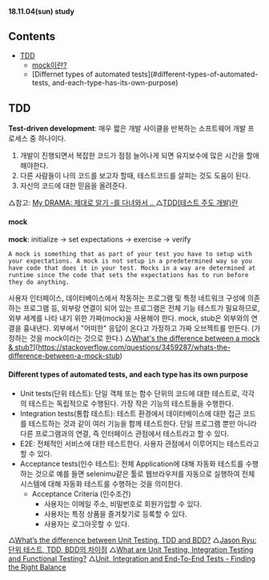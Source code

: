 #### 18.11.04(sun) study

## Contents

* [TDD](#tdd)
  * [mock이란?](#mock)
  * [Differnet types of automated tests](#different-types-of-automated-tests, and-each-type-has-its-own-purpose)



## TDD

**Test-driven development**: 매우 짧은 개발 사이클을 반복하는 소프트웨어 개발 프로세스 중 하나이다.

1.  개발이 진행되면서 복잡한 코드가 점점 늘어나게 되면 유지보수에 많은 시간을 할애해야한다.
2. 다른 사람들이 나의 코드를 보고자 할때, 테스트코드를 살피는 것도 도움이 된다. 
3. 자신의 코드에 대한 믿음을 올려준다. 

△참고: [My DRAMA: 제대로 알기 -를 다녀와서 .. ](https://m.blog.naver.com/silver889/221381464845)
△[TDD(테스트 주도 개발)란](https://gmlwjd9405.github.io/2018/06/03/agile-tdd.html)





#### mock

**mock**: initialize  -> set expectations -> exercise  -> verify

```
A mock is something that as part of your test you have to setup with your expectations. A mock is not setup in a predetermined way so you have code that does it in your test. Mocks in a way are determined at runtime since the code that sets the expectations has to run before they do anything.
```

사용자 인터페이스, 데이터베이스에서 작동하는 프로그램 및 특정 네트워크 구성에 의존하는 프로그램 등, 외부랑 연결이 되어 있는 프로그램은 전체 기능 테스트가 필요하므로, 외부 세계를 나타 내기 위한 가짜(mock)을 사용해야 한다.  mock, stub은 외부와의 연결을 흉내낸다.
외부에서 "어떠한" 응답이 온다고 가정하고 가짜 오브젝트를 만든다. (가정하는 것을 mock이라는 것으로 한다.)
△[What's the difference between a mock & stub?](https://stackoverflow.com/questions/3459287/whats-the-difference-between-a-mock-stub)](https://stackoverflow.com/questions/3459287/whats-the-difference-between-a-mock-stub)





#### Different types of automated tests, and each type has its own purpose

* Unit tests(단위 테스트): 단일 객체 또는 함수 단위의 코드에 대한 테스트로, 각각의 테스트는 독립적으로 수행된다. 가장 작은 기능의 테스트들을 수행한다. 
* Integration tests(통합 테스트): 테스트 환경에서 데이터베이스에 대한 접근 코드를 테스트하는 것과 같이 여러 기능을 함께 테스트한다.  단일 프로그램 뿐만 아니라 다른 프로그램과의 연결, 즉 인터페이스 관점에서 테스트라고 할 수 있다. 
* E2E: 전체적인 서비스에 대한 테스트한다. 사용자 관점에서 이루어지는 테스트라고 할 수 있다. 
* Acceptance tests(인수 테스트): 전체 Application에 대해 자동화 테스트를 수행하는 것으로 예를 들면 selenimu같은 툴로 웹브라우저를 자동으로 실행하여 전체 시스템에 대해 자동화 테스트를 수행하는 것을 의미한다. 
  * Acceptance Criteria (인수조건)
    * 사용자는 이메일 주소, 비밀번호로 회원가입할 수 있다.
    * 사용자는 특정 상품을 즐겨찾기로 등록할 수 있다.
    * 사용자는 로그아웃할 수 있다.

△[What’s the difference between Unit Testing, TDD and BDD?](https://codeutopia.net/blog/2015/03/01/unit-testing-tdd-and-bdd/)
△[Jason Ryu: 단위 테스트, TDD, BDD의 차이점](https://medium.com/@sryu99/%EB%8B%A8%EC%9C%84-%ED%85%8C%EC%8A%A4%ED%8A%B8-tdd-bdd%EC%9D%98-%EC%B0%A8%EC%9D%B4%EC%A0%90-3d25fab5ccb2)
△[What are Unit Testing, Integration Testing and Functional Testing?](https://codeutopia.net/blog/2015/04/11/what-are-unit-testing-integration-testing-and-functional-testing/)
△[Unit, Integration and End-To-End Tests - Finding the Right Balance](https://codeahoy.com/2016/07/05/unit-integration-and-end-to-end-tests-finding-the-right-balance/)
